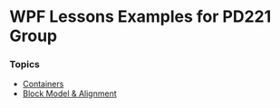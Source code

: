 # WPF Lessons Examples for PD221 Group

### Topics
- [Containers](https://github.com/vladtymo/WPF-Containers)
- [Block Model & Alignment](https://github.com/vladtymo/WPF-Block-Model-and-Alignments)
